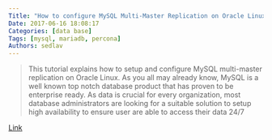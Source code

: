 ```yaml
---
Title: "How to configure MySQL Multi-Master Replication on Oracle Linux"
Date: 2017-06-16 18:08:17
Categories: [data base]
Tags: [mysql, mariadb, percona]
Authors: sedlav
---
```


> This tutorial explains how to setup and configure MySQL multi-master replication on Oracle Linux. As you all may already know, MySQL is a well known top notch database product that has proven to be enterprise ready. As data is crucial for every organization, most database administrators are looking for a suitable solution to setup high availability to ensure user are able to access their data 24/7

[Link](https://www.howtoforge.com/tutorial/how-to-configure-mysql-multi-master-replication-on-oracle-linux/)
